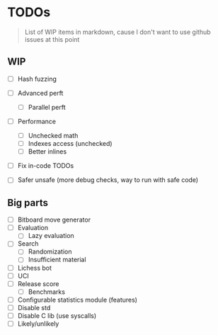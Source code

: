 # TODOs

> List of WIP items in markdown, cause I don't want to use github issues at this point

## WIP

- [ ] Hash fuzzing

- [ ] Advanced perft
  - [ ] Parallel perft

- [ ] Performance
  - [ ] Unchecked math
  - [ ] Indexes access (unchecked)
  - [ ] Better inlines

- [ ] Fix in-code TODOs
- [ ] Safer unsafe (more debug checks, way to run with safe code)

## Big parts

- [ ] Bitboard move generator
- [ ] Evaluation
  - [ ] Lazy evaluation
- [ ] Search
  - [ ] Randomization
  - [ ] Insufficient material
- [ ] Lichess bot
- [ ] UCI
- [ ] Release score
  - [ ] Benchmarks
- [ ] Configurable statistics module (features)
- [ ] Disable std
- [ ] Disable C lib (use syscalls)
- [ ] Likely/unlikely